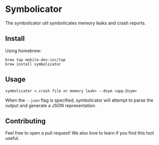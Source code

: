 # Symbolicator

The symbolicator util symbolicates memory leaks and crash reports.

## Install

Using homebrew:
```
brew tap mobile-dev-inc/tap
brew install symbolicator
```

## Usage

```
symbolicator <.crash file or memory leak> --dsym <app.Dsym>
```

When the `--json` flag is specified, symbolicator will attempt to parse the output and generate a JSON representation.


## Contributing

Feel free to open a pull request! We also love to learn if you find this tool useful.

